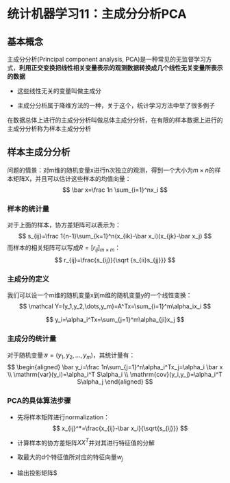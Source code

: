 # 统计机器学习11：主成分分析PCA

基本概念
--------

主成分分析(Principal component analysis, PCA)是一种常见的无监督学习方式，**利用正交变换把线性相关变量表示的观测数据转换成几个线性无关变量所表示的数据**

-   这些线性无关的变量叫做主成分

-   主成分分析属于降维方法的一种，关于这个，统计学习方法中举了很多例子

在数据总体上进行的主成分分析叫做总体主成分分析，在有限的样本数据上进行的主成分分析称为样本主成分分析

样本主成分分析
--------------

问题的情景：对m维的随机变量x进行n次独立的观测，得到一个大小为$m\times n$的样本矩阵X，并且可以估计这些样本的均值向量：
$$
\bar x=\frac 1n \sum_{i=1}^nx_i
$$


### 样本的统计量

对于上面的样本，协方差矩阵可以表示为：
$$
s_{ij}=\frac 1{n-1}\sum_{k=1}^n(x_{ik}-\bar x_i)(x_{jk}-\bar x_j)
$$
而样本的相关矩阵可以写成$R=[r_{ij}]_{m\times m}$：
$$
r_{ij}=\frac{s_{ij}}{\sqrt {s_{ii}s_{jj}}}
$$


### 主成分的定义

我们可以设一个m维的随机变量x到m维的随机变量y的一个线性变换：
$$
\mathcal Y=(y_1,y_2,\dots,y_m)=A^Tx=\sum_{i=1}^m\alpha_ix_i
$$

$$
y_i=\alpha_i^Tx=\sum_{j=1}^m\alpha_{ji}x_j
$$



### 主成分的统计量

对于随机变量$\mathcal Y=(y_1,y_2,\dots,y_m)$，其统计量有：
$$
\begin{aligned}
        \bar y_i=\frac 1n\sum_{j=1}^n\alpha_i^Tx_j=\alpha_i \bar x \\ \mathrm{var}(y_i)=\alpha_i^T S\alpha_i \\ \mathrm{cov}(y_i,y_j)=\alpha_i^T S\alpha_j
    \end{aligned}
$$


### PCA的具体算法步骤

- 先将样本矩阵进行normalization：
  $$
  x_{ij}^*=\frac{x_{ij}-\bar x_i}{\sqrt{s_{ij}}}
  $$

- 计算样本的协方差矩阵$XX^T$并对其进行特征值的分解

- 取最大的d个特征值所对应的特征向量$w_j$

- 输出投影矩阵$